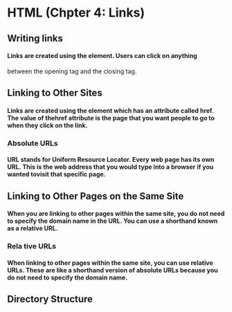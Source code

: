 # HTML (Chpter 4: Links)
## Writing links
#### Links are created using the <a> element. Users can click on anything
between the opening <a> tag and the closing </a> tag.

## Linking to Other Sites
#### Links are created using the <a> element which has an attribute called href. The value of thehref attribute is the page that you want people to go to when they click on the link.

### Absolute URLs
#### URL stands for Uniform Resource Locator. Every web page has its own URL. This is the web address that you would type into a browser if you wanted tovisit that specific page.

## Linking to Other Pages on the Same Site 
#### When you are linking to other pages within the same site, you do not need to specify the domain name in the URL. You can use a shorthand known as a relative URL.

### Rela tive URLs
#### When linking to other pages within the same site, you can use relative URLs. These are like a shorthand version of absolute URLs because you do not need to specify the domain name.

## Directory Structure

